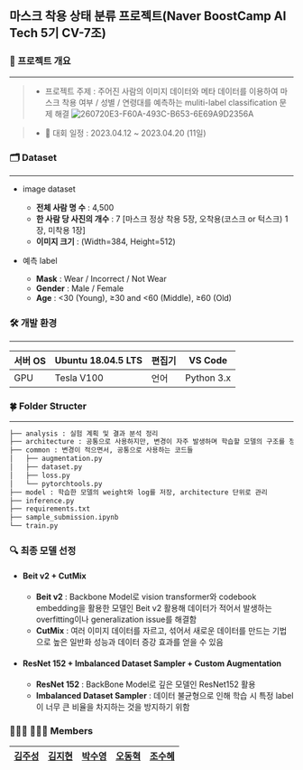 ## 마스크 착용 상태 분류 프로젝트(Naver BoostCamp AI Tech 5기 CV-7조)


### 📌  프로젝트 개요
-------------
> - 프로젝트 주제 : 주어진 사람의 이미지 데이터와 메타 데이터를 이용하여 마스크 착용 여부 / 성별 / 연령대를 예측하는 muliti-label classification 문제 해결
![260720E3-F60A-493C-B653-6E69A9D2356A](https://user-images.githubusercontent.com/99079272/233901727-0eb91e67-add0-4436-90a7-fc014d9969ee.png)

> - 📆 대회 일정 : 2023.04.12 ~ 2023.04.20 (11일)

### 🗂️ Dataset
-------------
- image dataset
    - **전체 사람 명 수** : 4,500
    - **한 사람 당 사진의 개수** : 7 [마스크 정상 착용 5장, 오착용(코스크 or 턱스크) 1장, 미착용 1장]
    - **이미지 크기** : (Width=384, Height=512)

- 예측 label
    - **Mask** : Wear / Incorrect / Not Wear
    - **Gender** : Male / Female
    - **Age** : <30 (Young), ≥30 and <60 (Middle), ≥60 (Old)
    
### 🛠️ 개발 환경
-------------
| 서버 OS | Ubuntu 18.04.5 LTS | 편집기 | VS Code |
| --- | --- | --- | --- |
| GPU | Tesla V100 | 언어 | Python 3.x |

### 🍀 Folder Structer
-------------
```bash
├── analysis : 실험 계획 및 결과 분석 정리
├── architecture : 공통으로 사용하지만, 변경이 자주 발생하며 학습할 모델의 구조를 정의
├── common : 변경이 적으면서, 공통으로 사용하는 코드들
│   ├── augmentation.py
│   ├── dataset.py
│   ├── loss.py
│   └── pytorchtools.py
├── model : 학습한 모델의 weight와 log를 저장, architecture 단위로 관리
├── inference.py
├── requirements.txt
├── sample_submission.ipynb
└── train.py
```

### 🔍 최종 모델 선정
- #### Beit v2 + CutMix 
    - **Beit v2** : Backbone Model로 vision transformer와 codebook embedding을 활용한 모델인 Beit v2 활용해 데이터가 적어서 발생하는 overfitting이나 generalization issue를 해결함
    - **CutMix** : 여러 이미지 데이터를 자르고, 섞어서 새로운 데이터를 만드는 기법으로 높은 일반화 성능과 데이터 증강 효과를 얻을 수 있음
- #### ResNet 152 + Imbalanced Dataset Sampler + Custom Augmentation
    - **ResNet 152** : BackBone Model로 깊은 모델인 ResNet152 활용
    - **Imbalanced Dataset Sampler** : 데이터 불균형으로 인해 학습 시 특정 label이 너무 큰 비율을 차지하는 것을 방지하기 위함

### 👨🏻‍💻 👩🏻‍💻  Members
| [김주성](https://github.com/kjs2109) | [김지현](https://github.com/codehyunn) | [박수영](https://github.com/nstalways) |[오동혁](https://github.com/97DongHyeokOH) |[조수혜](https://github.com/suhyehye) |
| --- | --- | --- | --- |  --- |
